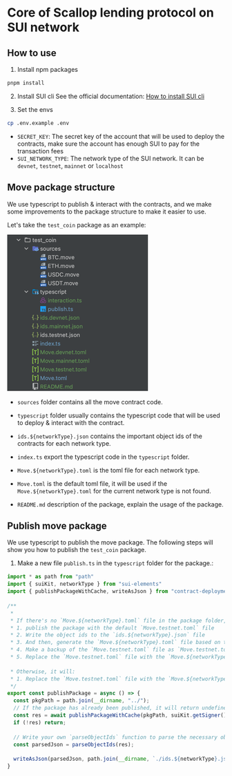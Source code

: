 # Core of Scallop lending protocol on SUI network

## How to use

1. Install npm packages

```bash
pnpm install
```

2. Install SUI cli
See the official documentation: [How to install SUI cli](https://docs.sui.io/devnet/build/install)

3. Set the envs
  ```bash
  cp .env.example .env
  ```
  - `SECRET_KEY`: The secret key of the account that will be used to deploy the contracts, make sure the account has enough SUI to pay for the transaction fees
  - `SUI_NETWORK_TYPE`: The network type of the SUI network. It can be `devnet`, `testnet`, `mainnet` or `localhost`


## Move package structure
We use typescript to publish & interact with the contracts, and we make some improvements to the package structure to make it easier to use.

Let's take the `test_coin` package as an example:

![img.png](img.png)

- `sources` folder contains all the move contract code.

- `typescript` folder usually contains the typescript code that will be used to deploy & interact with the contract.

- `ids.${networkType}.json` contains the important object ids of the contracts for each network type.

- `index.ts` export the typescript code in the `typescript` folder.

- `Move.${networkType}.toml` is the toml file for each network type.

- `Move.toml` is the default toml file, it will be used if the `Move.${networkType}.toml` for the current network type is not found.

- `README.md` description of the package, explain the usage of the package.

## Publish move package
We use typescript to publish the move package.
The following steps will show you how to publish the `test_coin` package.

1. Make a new file `publish.ts` in the `typescript` folder for the package.:

```typescript
import * as path from "path"
import { suiKit, networkType } from "sui-elements"
import { publishPackageWithCache, writeAsJson } from "contract-deployment"

/**
 * 
 * If there's no `Move.${networkType}.toml` file in the package folder, it will
 * 1. publish the package with the default `Move.testnet.toml` file
 * 2. Write the object ids to the `ids.${networkType}.json` file
 * 3. And then, generate the `Move.${networkType}.toml` file based on the `Move.testnet.toml` file
 * 4. Make a backup of the `Move.testnet.toml` file as `Move.testnet.toml.bak`
 * 5. Replace the `Move.testnet.toml` file with the `Move.${networkType}.toml` file

 * Otherwise, it will:
 * 1. Replace the `Move.testnet.toml` file with the `Move.${networkType}.toml` file
 */
export const publishPackage = async () => {
  const pkgPath = path.join(__dirname, "../");
  // If the package has already been published, it will return undefined
  const res = await publishPackageWithCache(pkgPath, suiKit.getSigner(), networkType)
  if (!res) return;

  // Write your own `parseObjectIds` function to parse the necessary object ids from the publish result
  const parsedJson = parseObjectIds(res);

  writeAsJson(parsedJson, path.join(__dirname, `./ids.${networkType}.json`));
}
```
